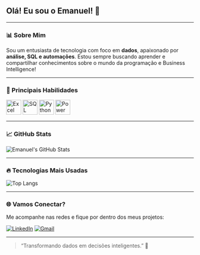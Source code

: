 ## Olá! Eu sou o Emanuel! 👋

---

### 📊 Sobre Mim

Sou um entusiasta de tecnologia com foco em **dados**, apaixonado por **análise, SQL e automações**. Estou sempre buscando aprender e compartilhar conhecimentos sobre o mundo da programação e Business Intelligence!

---

### 🧠 Principais Habilidades

<p align="left">
  <img src="https://img.icons8.com/color/48/microsoft-excel-2019.png" alt="Excel" height="40"/>
  <img src="https://logowik.com/content/uploads/images/azure-sql-database6354.jpg" alt="SQL" height="40"/>
  <img src="https://img.icons8.com/color/48/python--v1.png" alt="Python" height="40"/>
  <img src="https://images.seeklogo.com/logo-png/40/1/power-bi-microsoft-logo-png_seeklogo-400711.png" alt="Power BI" height="40"/>
</p>

---

### 📈 GitHub Stats

![Emanuel's GitHub Stats](https://github-readme-stats.vercel.app/api?username=Emanuel71&show_icons=true&theme=radical)

---

### 🔥 Tecnologias Mais Usadas

![Top Langs](https://github-readme-stats.vercel.app/api/top-langs/?username=Emanuel71&layout=compact&theme=radical)

---

### 🌐 Vamos Conectar?

Me acompanhe nas redes e fique por dentro dos meus projetos:

[![LinkedIn](https://img.shields.io/badge/LinkedIn-0077B5?style=for-the-badge&logo=linkedin&logoColor=white)](https://www.linkedin.com/in/emanuel-cesar)
[![Gmail](https://img.shields.io/badge/Gmail-D14836?style=for-the-badge&logo=gmail&logoColor=white)](mailto:emanuelcesar026@gmail.com)

---

> “Transformando dados em decisões inteligentes.” 🚀

